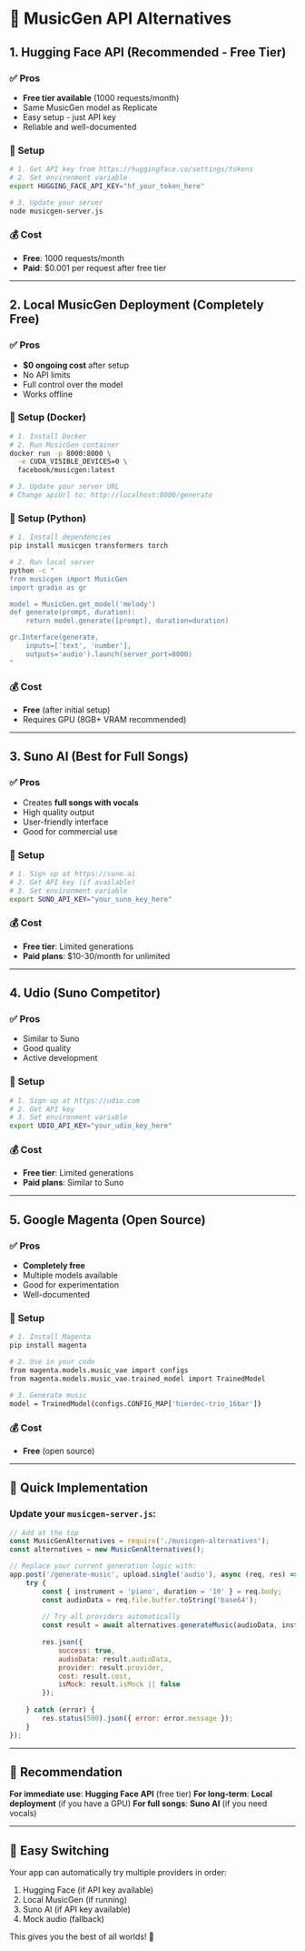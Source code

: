 # 🎵 MusicGen API Alternatives

## 1. **Hugging Face API** (Recommended - Free Tier)

### ✅ **Pros**
- **Free tier available** (1000 requests/month)
- Same MusicGen model as Replicate
- Easy setup - just API key
- Reliable and well-documented

### 🔧 **Setup**
```bash
# 1. Get API key from https://huggingface.co/settings/tokens
# 2. Set environment variable
export HUGGING_FACE_API_KEY="hf_your_token_here"

# 3. Update your server
node musicgen-server.js
```

### 💰 **Cost**
- **Free**: 1000 requests/month
- **Paid**: $0.001 per request after free tier

---

## 2. **Local MusicGen Deployment** (Completely Free)

### ✅ **Pros**
- **$0 ongoing cost** after setup
- No API limits
- Full control over the model
- Works offline

### 🔧 **Setup (Docker)**
```bash
# 1. Install Docker
# 2. Run MusicGen container
docker run -p 8000:8000 \
  -e CUDA_VISIBLE_DEVICES=0 \
  facebook/musicgen:latest

# 3. Update your server URL
# Change apiUrl to: http://localhost:8000/generate
```

### 🔧 **Setup (Python)**
```bash
# 1. Install dependencies
pip install musicgen transformers torch

# 2. Run local server
python -c "
from musicgen import MusicGen
import gradio as gr

model = MusicGen.get_model('melody')
def generate(prompt, duration):
    return model.generate([prompt], duration=duration)

gr.Interface(generate, 
    inputs=['text', 'number'], 
    outputs='audio').launch(server_port=8000)
"
```

### 💰 **Cost**
- **Free** (after initial setup)
- Requires GPU (8GB+ VRAM recommended)

---

## 3. **Suno AI** (Best for Full Songs)

### ✅ **Pros**
- Creates **full songs with vocals**
- High quality output
- User-friendly interface
- Good for commercial use

### 🔧 **Setup**
```bash
# 1. Sign up at https://suno.ai
# 2. Get API key (if available)
# 3. Set environment variable
export SUNO_API_KEY="your_suno_key_here"
```

### 💰 **Cost**
- **Free tier**: Limited generations
- **Paid plans**: $10-30/month for unlimited

---

## 4. **Udio** (Suno Competitor)

### ✅ **Pros**
- Similar to Suno
- Good quality
- Active development

### 🔧 **Setup**
```bash
# 1. Sign up at https://udio.com
# 2. Get API key
# 3. Set environment variable
export UDIO_API_KEY="your_udio_key_here"
```

### 💰 **Cost**
- **Free tier**: Limited generations
- **Paid plans**: Similar to Suno

---

## 5. **Google Magenta** (Open Source)

### ✅ **Pros**
- **Completely free**
- Multiple models available
- Good for experimentation
- Well-documented

### 🔧 **Setup**
```bash
# 1. Install Magenta
pip install magenta

# 2. Use in your code
from magenta.models.music_vae import configs
from magenta.models.music_vae.trained_model import TrainedModel

# 3. Generate music
model = TrainedModel(configs.CONFIG_MAP['hierdec-trio_16bar'])
```

### 💰 **Cost**
- **Free** (open source)

---

## 🚀 **Quick Implementation**

### Update your `musicgen-server.js`:

```javascript
// Add at the top
const MusicGenAlternatives = require('./musicgen-alternatives');
const alternatives = new MusicGenAlternatives();

// Replace your current generation logic with:
app.post('/generate-music', upload.single('audio'), async (req, res) => {
    try {
        const { instrument = 'piano', duration = '10' } = req.body;
        const audioData = req.file.buffer.toString('base64');
        
        // Try all providers automatically
        const result = await alternatives.generateMusic(audioData, instrument, duration);
        
        res.json({
            success: true,
            audioData: result.audioData,
            provider: result.provider,
            cost: result.cost,
            isMock: result.isMock || false
        });
        
    } catch (error) {
        res.status(500).json({ error: error.message });
    }
});
```

---

## 🎯 **Recommendation**

**For immediate use**: **Hugging Face API** (free tier)
**For long-term**: **Local deployment** (if you have a GPU)
**For full songs**: **Suno AI** (if you need vocals)

---

## 🔄 **Easy Switching**

Your app can automatically try multiple providers in order:
1. Hugging Face (if API key available)
2. Local MusicGen (if running)
3. Suno AI (if API key available)
4. Mock audio (fallback)

This gives you the best of all worlds! 🎵

